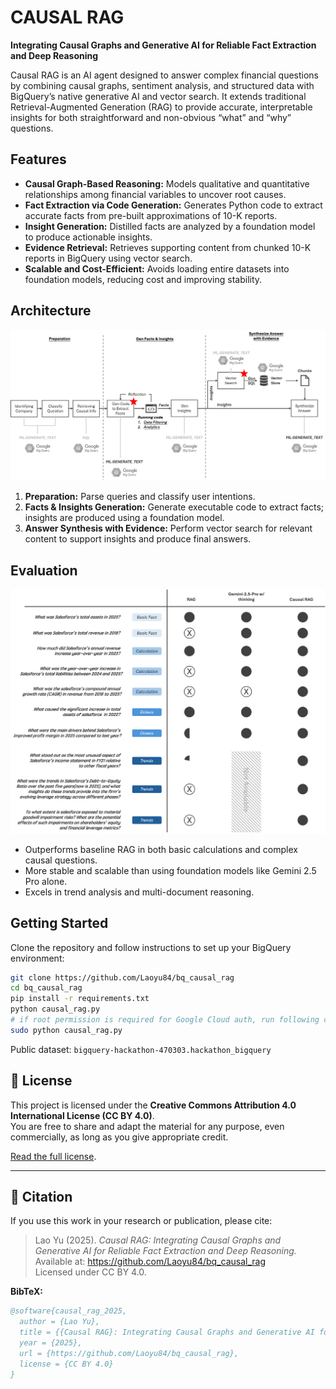 # CAUSAL RAG


**Integrating Causal Graphs and Generative AI for Reliable Fact Extraction and Deep Reasoning**

Causal RAG is an AI agent designed to answer complex financial questions by combining causal graphs, sentiment analysis, and structured data with BigQuery’s native generative AI and vector search. It extends traditional Retrieval-Augmented Generation (RAG) to provide accurate, interpretable insights for both straightforward and non-obvious “what” and “why” questions.

## Features

- **Causal Graph-Based Reasoning:** Models qualitative and quantitative relationships among financial variables to uncover root causes.
- **Fact Extraction via Code Generation:** Generates Python code to extract accurate facts from pre-built approximations of 10-K reports.
- **Insight Generation:** Distilled facts are analyzed by a foundation model to produce actionable insights.
- **Evidence Retrieval:** Retrieves supporting content from chunked 10-K reports in BigQuery using vector search.
- **Scalable and Cost-Efficient:** Avoids loading entire datasets into foundation models, reducing cost and improving stability.

## Architecture
![Causal RAG Architecture](images/Architecture.png)

1. **Preparation:** Parse queries and classify user intentions.
2. **Facts & Insights Generation:** Generate executable code to extract facts; insights are produced using a foundation model.
3. **Answer Synthesis with Evidence:** Perform vector search for relevant content to support insights and produce final answers.


## Evaluation

![Evaluation Result](images/Evaluation.png)

- Outperforms baseline RAG in both basic calculations and complex causal questions.
- More stable and scalable than using foundation models like Gemini 2.5 Pro alone.
- Excels in trend analysis and multi-document reasoning.


## Getting Started

Clone the repository and follow instructions to set up your BigQuery environment:

```bash
git clone https://github.com/Laoyu84/bq_causal_rag
cd bq_causal_rag
pip install -r requirements.txt
python causal_rag.py
# if root permission is required for Google Cloud auth, run following command instead:
sudo python causal_rag.py

```
Public dataset: `bigquery-hackathon-470303.hackathon_bigquery`

## 📘 License

This project is licensed under the **Creative Commons Attribution 4.0 International License (CC BY 4.0)**.  
You are free to share and adapt the material for any purpose, even commercially, as long as you give appropriate credit.

[Read the full license](https://creativecommons.org/licenses/by/4.0/).

---

## 🧩 Citation

If you use this work in your research or publication, please cite:

> Lao Yu (2025). *Causal RAG: Integrating Causal Graphs and Generative AI for Reliable Fact Extraction and Deep Reasoning.*  
> Available at: https://github.com/Laoyu84/bq_causal_rag  
> Licensed under CC BY 4.0.

**BibTeX:**
```bibtex
@software{causal_rag_2025,
  author = {Lao Yu},
  title = {{Causal RAG}: Integrating Causal Graphs and Generative AI for Reliable Fact Extraction and Deep Reasoning},
  year = {2025},
  url = {https://github.com/Laoyu84/bq_causal_rag},
  license = {CC BY 4.0}
}

